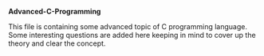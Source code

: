 **Advanced-C-Programming**

This file is containing some advanced topic of C programming language.
Some interesting questions are added here keeping in mind to cover up the theory and clear the concept.

